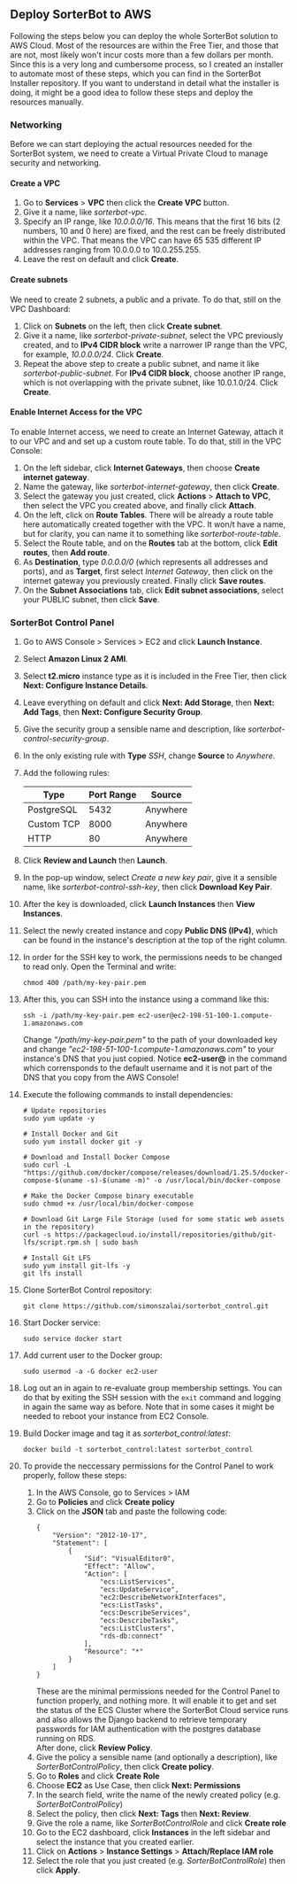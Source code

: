## Deploy SorterBot to AWS
Following the steps below you can deploy the whole SorterBot solution to AWS Cloud. Most of the resources are within the Free Tier, and those that are not, most likely won't incur costs more than a few dollars per month. Since this is a very long and cumbersome process, so I created an installer to automate most of these steps, which you can find in the SorterBot Installer repository. If you want to understand in detail what the installer is doing, it might be a good idea to follow these steps and deploy the resources manually.
### Networking
Before we can start deploying the actual resources needed for the SorterBot system, we need to create a Virtual Private Cloud to manage security and networking.
#### Create a VPC
1. Go to **Services** > **VPC** then click the **Create VPC** button.
1. Give it a name, like *sorterbot-vpc*.
1. Specify an IP range, like *10.0.0.0/16*. This means that the first 16 bits (2 numbers, 10 and 0 here) are fixed, and the rest can be freely distributed within the VPC. That means the VPC can have 65 535 different IP addresses ranging from 10.0.0.0 to 10.0.255.255.
1. Leave the rest on default and click **Create**.

#### Create subnets
We need to create 2 subnets, a public and a private. To do that, still on the VPC Dashboard:
1. Click on **Subnets** on the left, then click **Create subnet**.
1. Give it a name, like *sorterbot-private-subnet*, select the VPC previously created, and to **IPv4 CIDR block** write a narrower IP range than the VPC, for example, *10.0.0.0/24*. Click **Create**.
1. Repeat the above step to create a public subnet, and name it like *sorterbot-public-subnet*. For **IPv4 CIDR block**, choose another IP range, which is not overlapping with the private subnet, like 10.0.1.0/24. Click **Create**.

#### Enable Internet Access for the VPC
To enable Internet access, we need to create an Internet Gateway, attach it to our VPC and and set up a custom route table. To do that, still in the VPC Console:
1. On the left sidebar, click **Internet Gateways**, then choose **Create internet gateway**.
1. Name the gateway, like *sorterbot-internet-gateway*, then click **Create**.
1. Select the gateway you just created, click **Actions** > **Attach to VPC**, then select the VPC you created above, and finally click **Attach**.
1. On the left, click on **Route Tables**. There will be already a route table here automatically created together with the VPC. It won/t have a name, but for clarity, you can name it to something like *sorterbot-route-table*.
1. Select the Route table, and on the **Routes** tab at the bottom, click **Edit routes**, then **Add route**.
1. As **Destination**, type *0.0.0.0/0* (which represents all addresses and ports), and as **Target**, first select *Internet Gateway*, then click on the internet gateway you previously created. Finally click **Save routes**.
1. On the **Subnet Associations** tab, click **Edit subnet associations**, select your PUBLIC subnet, then click **Save**.

### SorterBot Control Panel
1. Go to AWS Console > Services > EC2 and click **Launch Instance**.
1. Select **Amazon Linux 2 AMI**.
1. Select **t2.micro** instance type as it is included in the Free Tier, then click **Next: Configure Instance Details**.
1. Leave everything on default and click **Next: Add Storage**, then **Next: Add Tags**, then **Next: Configure Security Group**.
1. Give the security group a sensible name and description, like *sorterbot-control-security-group*.
1. In the only existing rule with **Type** *SSH*, change **Source** to *Anywhere*.
1. Add the following rules:

    | Type          | Port Range | Source   |
    | ------------- | ---------- | -------- |
    | PostgreSQL    | 5432       | Anywhere |
    | Custom TCP    | 8000       | Anywhere |
    | HTTP          | 80         | Anywhere |

1. Click **Review and Launch** then **Launch**.
1. In the pop-up window, select *Create a new key pair*, give it a sensible name, like *sorterbot-control-ssh-key*, then click **Download Key Pair**.
1. After the key is downloaded, click **Launch Instances** then **View Instances**.
1. Select the newly created instance and copy **Public DNS (IPv4)**, which can be found in the instance's description at the top of the right column.
1. In order for the SSH key to work, the permissions needs to be changed to read only. Open the Terminal and write:
    ```
    chmod 400 /path/my-key-pair.pem
    ```
1. After this, you can SSH into the instance using a command like this:
    ```
    ssh -i /path/my-key-pair.pem ec2-user@ec2-198-51-100-1.compute-1.amazonaws.com
    ```
    Change *"/path/my-key-pair.pem"* to the path of your downloaded key and change *"<span>ec2-198-51-100-1.compute-1.amazonaws.</span>com"* to your instance's DNS that you just copied. Notice **ec2-user@** in the command which corrensponds to the default username and it is not part of the DNS that you copy from the AWS Console!
1. Execute the following commands to install dependencies:
    ```
    # Update repositories
    sudo yum update -y

    # Install Docker and Git
    sudo yum install docker git -y

    # Download and Install Docker Compose
    sudo curl -L "https://github.com/docker/compose/releases/download/1.25.5/docker-compose-$(uname -s)-$(uname -m)" -o /usr/local/bin/docker-compose

    # Make the Docker Compose binary executable
    sudo chmod +x /usr/local/bin/docker-compose

    # Download Git Large File Storage (used for some static web assets in the repository)
    curl -s https://packagecloud.io/install/repositories/github/git-lfs/script.rpm.sh | sudo bash

    # Install Git LFS
    sudo yum install git-lfs -y
    git lfs install
    ```
1. Clone SorterBot Control repository:
    ```
    git clone https://github.com/simonszalai/sorterbot_control.git
    ```
1. Start Docker service:
    ```
    sudo service docker start
    ```
1. Add current user to the Docker group:
    ```
    sudo usermod -a -G docker ec2-user
    ```
1. Log out an in again to re-evaluate group membership settings. You can do that by exiting the SSH session with the `exit` command and logging in again the same way as before. Note that in some cases it might be needed to reboot your instance from EC2 Console.
1. Build Docker image and tag it as *sorterbot_control:latest*:
    ```
    docker build -t sorterbot_control:latest sorterbot_control
    ```
1. To provide the neccessary permissions for the Control Panel to work properly, follow these steps:
   1. In the AWS Console, go to  Services > IAM
   1. Go to **Policies** and click **Create policy**
   1. Click on the **JSON** tab and paste the following code:
        ```
        {
            "Version": "2012-10-17",
            "Statement": [
                {
                    "Sid": "VisualEditor0",
                    "Effect": "Allow",
                    "Action": [
                        "ecs:ListServices",
                        "ecs:UpdateService",
                        "ec2:DescribeNetworkInterfaces",
                        "ecs:ListTasks",
                        "ecs:DescribeServices",
                        "ecs:DescribeTasks",
                        "ecs:ListClusters",
                        "rds-db:connect"
                    ],
                    "Resource": "*"
                }
            ]
        }
        ```
        These are the minimal permissions needed for the Control Panel to function properly, and nothing more. It will enable it to get and set the status of the ECS Cluster where the SorterBot Cloud service runs and also allows the Django backend to retrieve temporary passwords for IAM authentication with the postgres database running on RDS.  
        After done, click **Review Policy**.
    1. Give the policy a sensible name (and optionally a description), like *SorterBotControlPolicy*, then click **Create policy**.
    1. Go to **Roles** and click **Create Role**
    1. Choose **EC2** as Use Case, then click **Next: Permissions**
    1. In the search field, write the name of the newly created policy (e.g. *SorterBotControlPolicy*)
    1. Select the policy, then click **Next: Tags** then **Next: Review**.
    1. Give the role a name, like *SorterBotControlRole* and click **Create role**
    1. Go to the EC2 dashboard, click **Instances** in the left sidebar and select the instance that you created earlier.
    1. Click on **Actions** > **Instance Settings** > **Attach/Replace IAM role**
    1. Select the role that you just created (e.g. *SorterBotControlRole*) then click **Apply**.